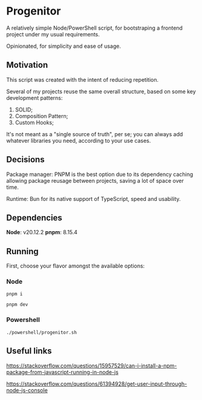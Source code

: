 # Progenitor

A relatively simple Node/PowerShell script, for bootstraping a frontend project under my usual requirements.

Opinionated, for simplicity and ease of usage.

## Motivation

This script was created with the intent of reducing repetition.

Several of my projects reuse the same overall structure, based on some key development patterns:

1) SOLID;
2) Composition Pattern;
3) Custom Hooks;

It's not meant as a "single source of truth", per se; you can always add whatever libraries you need, according to your use cases.

## Decisions

Package manager: PNPM is the best option due to its dependency caching allowing package reusage between projects, saving a lot of space over time.

Runtime: Bun for its native support of TypeScript, speed and usability.

## Dependencies

**Node**: v20.12.2
**pnpm**: 8.15.4

## Running

First, choose your flavor amongst the available options:

### Node

`pnpm i`

`pnpm dev`

### Powershell

`./powershell/progenitor.sh`

## Useful links

https://stackoverflow.com/questions/15957529/can-i-install-a-npm-package-from-javascript-running-in-node-js

https://stackoverflow.com/questions/61394928/get-user-input-through-node-js-console